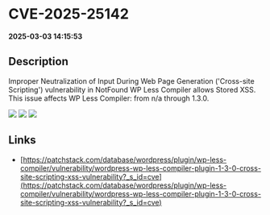 # CVE-2025-25142

**2025-03-03 14:15:53**

## Description
Improper Neutralization of Input During Web Page Generation ('Cross-site Scripting') vulnerability in NotFound WP Less Compiler allows Stored XSS. This issue affects WP Less Compiler: from n/a through 1.3.0.

![](https://img.shields.io/static/v1?label=Score&message=7.1&color=red)
![](https://img.shields.io/static/v1?label=Severity&message=HIGH&color=red)
![](https://img.shields.io/static/v1?label=CWE&message=XSS&color=green)

## Links
- [https://patchstack.com/database/wordpress/plugin/wp-less-compiler/vulnerability/wordpress-wp-less-compiler-plugin-1-3-0-cross-site-scripting-xss-vulnerability?_s_id=cve](https://patchstack.com/database/wordpress/plugin/wp-less-compiler/vulnerability/wordpress-wp-less-compiler-plugin-1-3-0-cross-site-scripting-xss-vulnerability?_s_id=cve)
